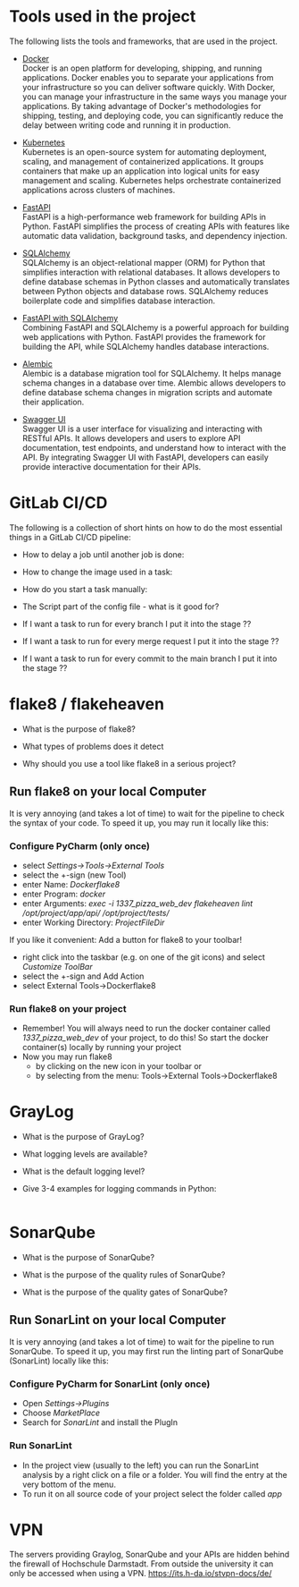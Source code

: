 # Tools used in the project
The following lists the tools and frameworks, that are used in the project. 
- [Docker](https://docs.docker.com/get-started/overview/)   
    Docker is an open platform for developing, shipping, and running applications. Docker enables you to separate your applications from your infrastructure so you can deliver software quickly. With Docker, you can manage your infrastructure in the same ways you manage your applications. By taking advantage of Docker's methodologies for shipping, testing, and deploying code, you can significantly reduce the delay between writing code and running it in production.
- [Kubernetes](https://kubernetes.io/docs/concepts/overview/)  
    Kubernetes is an open-source system for automating deployment, scaling, and management of containerized applications.
    It groups containers that make up an application into logical units for easy management and scaling.
    Kubernetes helps orchestrate containerized applications across clusters of machines. 
- [FastAPI](https://fastapi.tiangolo.com/tutorial/)  
    FastAPI is a high-performance web framework for building APIs in Python.
    FastAPI simplifies the process of creating APIs with features like automatic data validation, background tasks, and dependency injection.

- [SQLAlchemy](https://docs.sqlalchemy.org/en/20/orm/quickstart.html)  
    SQLAlchemy is an object-relational mapper (ORM) for Python that simplifies interaction with relational databases.
    It allows developers to define database schemas in Python classes and automatically translates between Python objects and database rows.
    SQLAlchemy reduces boilerplate code and simplifies database interaction.
- [FastAPI with SQLAlchemy](https://fastapi.tiangolo.com/tutorial/sql-databases/)  
    Combining FastAPI and SQLAlchemy is a powerful approach for building web applications with Python.
    FastAPI provides the framework for building the API, while SQLAlchemy handles database interactions.
- [Alembic](https://alembic.sqlalchemy.org/en/latest/tutorial.html)  
    Alembic is a database migration tool for SQLAlchemy.
    It helps manage schema changes in a database over time.
    Alembic allows developers to define database schema changes in migration scripts and automate their application.
- [Swagger UI](https://swagger.io/tools/swagger-ui/)  
    Swagger UI is a user interface for visualizing and interacting with RESTful APIs.
    It allows developers and users to explore API documentation, test endpoints, and understand how to interact with the API.
    By integrating Swagger UI with FastAPI, developers can easily provide interactive documentation for their APIs.

# GitLab CI/CD

The following is a collection of short hints on how to do the most essential things in a GitLab CI/CD pipeline:

- How to delay a job until another job is done: 

- How to change the image used in a task: 
    
- How do you start a task manually:

- The Script part of the config file - what is it good for?

- If I want a task to run for every branch I put it into the stage ??

- If I want a task to run for every merge request I put it into the stage ??

- If I want a task to run for every commit to the main branch I put it into the stage ??

# flake8 / flakeheaven

- What is the purpose of flake8?

- What types of problems does it detect

- Why should you use a tool like flake8 in a serious project?

## Run flake8 on your local Computer

  It is very annoying (and takes a lot of time) to wait for the pipeline to check the syntax 
  of your code. To speed it up, you may run it locally like this:

### Configure PyCharm (only once)
- select _Settings->Tools->External Tools_ 
- select the +-sign (new Tool)
- enter Name: *Dockerflake8*
- enter Program: *docker*
- enter Arguments: 
    *exec -i 1337_pizza_web_dev flakeheaven lint /opt/project/app/api/ /opt/project/tests/*
- enter Working Directory: *$ProjectFileDir$*

If you like it convenient: Add a button for flake8 to your toolbar!
- right click into the taskbar (e.g. on one of the git icons) and select *Customize ToolBar*
- select the +-sign and Add Action
- select External Tools->Dockerflake8

### Run flake8 on your project
  - Remember! You will always need to run the docker container called *1337_pizza_web_dev* of your project, to do this! 
    So start the docker container(s) locally by running your project
  - Now you may run flake8 
      - by clicking on the new icon in your toolbar or 
      - by selecting from the menu: Tools->External Tools->Dockerflake8 

# GrayLog

- What is the purpose of GrayLog?

- What logging levels are available?

- What is the default logging level?

- Give 3-4 examples for logging commands in Python:
  ```python

  ```

# SonarQube

- What is the purpose of SonarQube?

- What is the purpose of the quality rules of SonarQube?

- What is the purpose of the quality gates of SonarQube?


## Run SonarLint on your local Computer

It is very annoying (and takes a lot of time) to wait for the pipeline to run SonarQube. 
To speed it up, you may first run the linting part of SonarQube (SonarLint) locally like this:

### Configure PyCharm for SonarLint (only once)

- Open *Settings->Plugins*
- Choose *MarketPlace*
- Search for *SonarLint* and install the PlugIn

### Run SonarLint

- In the project view (usually to the left) you can run the SonarLint analysis by a right click on a file or a folder. 
  You will find the entry at the very bottom of the menu.
- To run it on all source code of your project select the folder called *app*

# VPN

The servers providing Graylog, SonarQube and your APIs are hidden behind the firewall of Hochschule Darmstadt.
From outside the university it can only be accessed when using a VPN.
https://its.h-da.io/stvpn-docs/de/ 